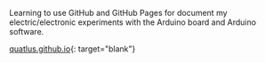 Learning to use GitHub and GitHub Pages for document my electric/electronic experiments with the Arduino board and Arduino software.

[quatlus.github.io](https://quatlus.github.io/quatlus_blog/ "open in new tab"){: target="blank"}
